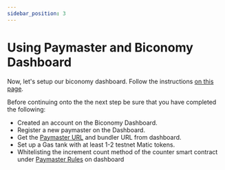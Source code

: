 ```yaml
---
sidebar_position: 3
---
```


# Using Paymaster and Biconomy Dashboard

Now, let's setup our biconomy dashboard. Follow the instructions
[on this page](/dashboard).

Before continuing onto the the next step be sure that you have completed the
following:

- Created an account on the Biconomy Dashboard.
- Register a new paymaster on the Dashboard.
- Get the [Paymaster URL](/dashboard) and
  bundler URL from dashboard.
- Set up a Gas tank with at least 1-2 testnet Matic tokens.
- Whitelisting the increment count method of the counter smart contract under
  [Paymaster Rules](/dashboard/paymasterRules)
  on dashboard
